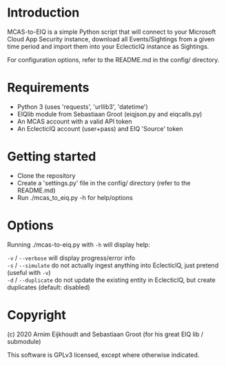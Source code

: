 # Introduction

MCAS-to-EIQ is a simple Python script that will connect to your Microsoft Cloud App Security instance, download all Events/Sightings from a given time period and import them into your EclecticIQ instance as Sightings.

For configuration options, refer to the README.md in the config/ directory.

# Requirements

- Python 3 (uses 'requests', 'urllib3', 'datetime')
- EIQlib module from Sebastiaan Groot (eiqjson.py and eiqcalls.py)
- An MCAS account with a valid API token
- An EclecticIQ account (user+pass) and EIQ 'Source' token

# Getting started

- Clone the repository
- Create a 'settings.py' file in the config/ directory (refer to the README.md)
- Run ./mcas_to_eiq.py -h for help/options

# Options

Running ./mcas-to-eiq.py with `-h` will display help:  

`-v` / `--verbose` will display progress/error info  
`-s` / `--simulate` do not actually ingest anything into EclecticIQ, just pretend (useful with `-v`)  
`-d` / `--duplicate` do not update the existing entity in EclecticIQ, but create duplicates (default: disabled)  

# Copyright

(c) 2020 Arnim Eijkhoudt <arnime _squigglything_ kpn-cert.nl> and Sebastiaan Groot
<sebastiaang _monkeytail_ kpn-cert.nl> (for his great EIQ lib / submodule)

This software is GPLv3 licensed, except where otherwise indicated.
